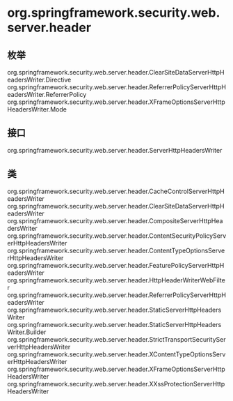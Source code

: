 # org.springframework.security.web.server.header

## 枚举

org.springframework.security.web.server.header.ClearSiteDataServerHttpHeadersWriter.Directive
org.springframework.security.web.server.header.ReferrerPolicyServerHttpHeadersWriter.ReferrerPolicy
org.springframework.security.web.server.header.XFrameOptionsServerHttpHeadersWriter.Mode

## 接口

org.springframework.security.web.server.header.ServerHttpHeadersWriter

## 类

org.springframework.security.web.server.header.CacheControlServerHttpHeadersWriter
org.springframework.security.web.server.header.ClearSiteDataServerHttpHeadersWriter
org.springframework.security.web.server.header.CompositeServerHttpHeadersWriter
org.springframework.security.web.server.header.ContentSecurityPolicyServerHttpHeadersWriter
org.springframework.security.web.server.header.ContentTypeOptionsServerHttpHeadersWriter
org.springframework.security.web.server.header.FeaturePolicyServerHttpHeadersWriter
org.springframework.security.web.server.header.HttpHeaderWriterWebFilter
org.springframework.security.web.server.header.ReferrerPolicyServerHttpHeadersWriter
org.springframework.security.web.server.header.StaticServerHttpHeadersWriter
org.springframework.security.web.server.header.StaticServerHttpHeadersWriter.Builder
org.springframework.security.web.server.header.StrictTransportSecurityServerHttpHeadersWriter
org.springframework.security.web.server.header.XContentTypeOptionsServerHttpHeadersWriter
org.springframework.security.web.server.header.XFrameOptionsServerHttpHeadersWriter
org.springframework.security.web.server.header.XXssProtectionServerHttpHeadersWriter




